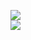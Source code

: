 [![](https://img.shields.io/badge/Made%20With-Github%20Spray-lightgrey.svg?style=for-the-badge&logo=github)](https://github.com/Annihil/github-spray#30091)  
[![](https://i.imgur.com/2DrTn0Z.gif)](https://github.com/Annihil/github-spray)